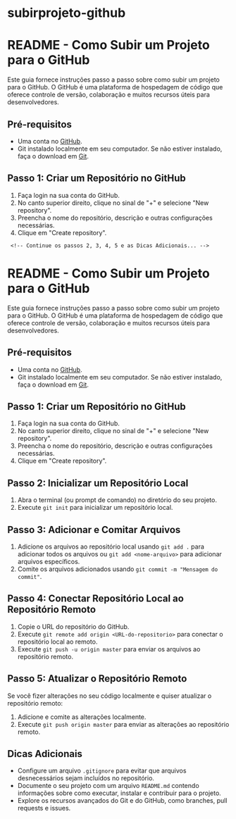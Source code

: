 # subirprojeto-github


<h1>README - Como Subir um Projeto para o GitHub</h1>

 <p>Este guia fornece instruções passo a passo sobre como subir um projeto para o GitHub. O GitHub é uma plataforma de hospedagem de código que oferece controle de versão, colaboração e muitos recursos úteis para desenvolvedores.</p>
    <h2>Pré-requisitos</h2>
    <ul>
        <li>Uma conta no <a href="https://github.com/">GitHub</a>.</li>
        <li>Git instalado localmente em seu computador. Se não estiver instalado, faça o download em <a href="https://git-scm.com/">Git</a>.</li>
    </ul>

 <h2>Passo 1: Criar um Repositório no GitHub</h2>
    <ol>
        <li>Faça login na sua conta do GitHub.</li>
        <li>No canto superior direito, clique no sinal de "+" e selecione "New repository".</li>
        <li>Preencha o nome do repositório, descrição e outras configurações necessárias.</li>
        <li>Clique em "Create repository".</li>
    </ol>

     <!-- Continue os passos 2, 3, 4, 5 e as Dicas Adicionais... -->

     
# README - Como Subir um Projeto para o GitHub

Este guia fornece instruções passo a passo sobre como subir um projeto para o GitHub. O GitHub é uma plataforma de hospedagem de código que oferece controle de versão, colaboração e muitos recursos úteis para desenvolvedores.

## Pré-requisitos
- Uma conta no [GitHub](https://github.com/).
- Git instalado localmente em seu computador. Se não estiver instalado, faça o download em [Git](https://git-scm.com/).

## Passo 1: Criar um Repositório no GitHub
1. Faça login na sua conta do GitHub.
2. No canto superior direito, clique no sinal de "+" e selecione "New repository".
3. Preencha o nome do repositório, descrição e outras configurações necessárias.
4. Clique em "Create repository".

## Passo 2: Inicializar um Repositório Local
1. Abra o terminal (ou prompt de comando) no diretório do seu projeto.
2. Execute `git init` para inicializar um repositório local.

## Passo 3: Adicionar e Comitar Arquivos
1. Adicione os arquivos ao repositório local usando `git add .` para adicionar todos os arquivos ou `git add <nome-arquivo>` para adicionar arquivos específicos.
2. Comite os arquivos adicionados usando `git commit -m "Mensagem do commit"`.

## Passo 4: Conectar Repositório Local ao Repositório Remoto
1. Copie o URL do repositório do GitHub.
2. Execute `git remote add origin <URL-do-repositorio>` para conectar o repositório local ao remoto.
3. Execute `git push -u origin master` para enviar os arquivos ao repositório remoto.

## Passo 5: Atualizar o Repositório Remoto
Se você fizer alterações no seu código localmente e quiser atualizar o repositório remoto:
1. Adicione e comite as alterações localmente.
2. Execute `git push origin master` para enviar as alterações ao repositório remoto.

## Dicas Adicionais
- Configure um arquivo `.gitignore` para evitar que arquivos desnecessários sejam incluídos no repositório.
- Documente o seu projeto com um arquivo `README.md` contendo informações sobre como executar, instalar e contribuir para o projeto.
- Explore os recursos avançados do Git e do GitHub, como branches, pull requests e issues.
